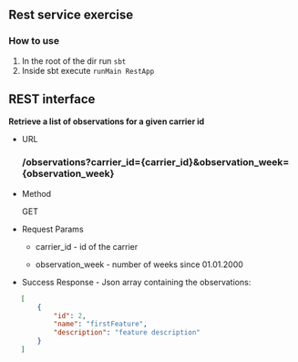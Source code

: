 ## Rest service exercise

### How to use
1. In the root of the dir run `sbt`
2. Inside sbt execute `runMain RestApp`

REST interface
---

**Retrieve a list of observations for a given carrier id**

* URL

    ### /observations?carrier_id={carrier_id}&observation_week={observation_week}

* Method

    GET

* Request Params

    - carrier_id - id of the carrier

    - оbservation_week - number of weeks since 01.01.2000

* Success Response - Json array containing the observations:
 ```json
    [
    	{
    	    "id": 2,
    	    "name": "firstFeature",
    	    "description": "feature description"
    	}
    ]
 ```